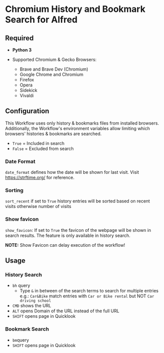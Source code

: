 # Chromium History and Bookmark Search for Alfred

## Required

* **Python 3**

* Supported Chromium & Gecko Browsers:
  * Brave and Brave Dev (Chromium)
  * Google Chrome and Chromium
  * Firefox
  * Opera
  * Sidekick
  * Vivaldi

## Configuration

This Workflow uses only history & bookmarks files from installed browsers. Additionally, the Workflow's environment variables allow limiting which browsers' histories & bookmarks are searched.

* `True` = Included in search
* `False` = Excluded from search

### Date Format

`date_format` defines how the date will be shown for last visit. Visit https://strftime.org/ for reference.

### Sorting

`sort_recent` if set to `True` history entries will be sorted based on recent visits otherwise number of visits

### Show favicon

`show_favicon`: If set to `True` the  favicon of the webpage will be shown in search results. The feature is only available in history search.

**NOTE:** Show Favicon can delay execution of the workflow!

## Usage

### History Search

* `bh` query
    * Type `&` in between of the search terms to search for multiple entries e.g.:
         `Car&Bike` match entries with `Car or Bike rental` but NOT `Car driving school`
* `CMD` shows the URL
* `ALT` opens Domain of the URL instead of the full URL
* `SHIFT` opens page in Quicklook

### Bookmark Search

* `bm`query
* `SHIFT` opens page in Quicklook
